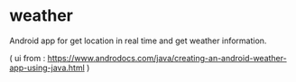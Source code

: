 # weather

Android app for get location in real time and get weather information.

( ui from : https://www.androdocs.com/java/creating-an-android-weather-app-using-java.html )
